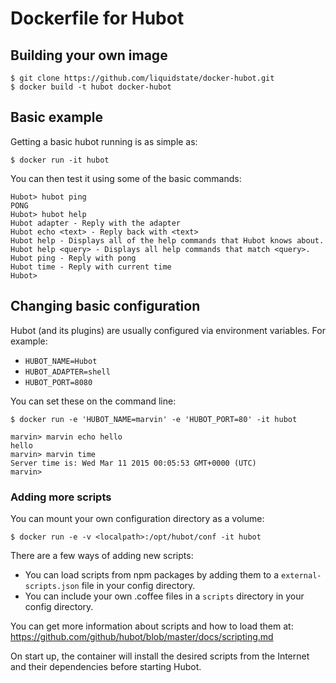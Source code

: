# Dockerfile for Hubot

## Building your own image
```
$ git clone https://github.com/liquidstate/docker-hubot.git
$ docker build -t hubot docker-hubot
```

## Basic example
Getting a basic hubot running is as simple as:
```
$ docker run -it hubot
```

You can then test it using some of the basic commands:
```
Hubot> hubot ping
PONG
Hubot> hubot help
Hubot adapter - Reply with the adapter
Hubot echo <text> - Reply back with <text>
Hubot help - Displays all of the help commands that Hubot knows about.
Hubot help <query> - Displays all help commands that match <query>.
Hubot ping - Reply with pong
Hubot time - Reply with current time
Hubot>
```

## Changing basic configuration
Hubot (and its plugins) are usually configured via environment variables.  For example:
- `HUBOT_NAME=Hubot`
- `HUBOT_ADAPTER=shell`
- `HUBOT_PORT=8080`

You can set these on the command line:
```
$ docker run -e 'HUBOT_NAME=marvin' -e 'HUBOT_PORT=80' -it hubot 

marvin> marvin echo hello
hello
marvin> marvin time
Server time is: Wed Mar 11 2015 00:05:53 GMT+0000 (UTC)
marvin>
```

### Adding more scripts
You can mount your own configuration directory as a volume:
```
$ docker run -e -v <localpath>:/opt/hubot/conf -it hubot 
```

There are a few ways of adding new scripts:
* You can load scripts from npm packages by adding them to a `external-scripts.json` file in your config directory.
* You can include your own .coffee files in a `scripts` directory in your config directory.

You can get more information about scripts and how to load them at:
https://github.com/github/hubot/blob/master/docs/scripting.md

On start up, the container will install the desired scripts from the Internet and their dependencies before starting Hubot.
